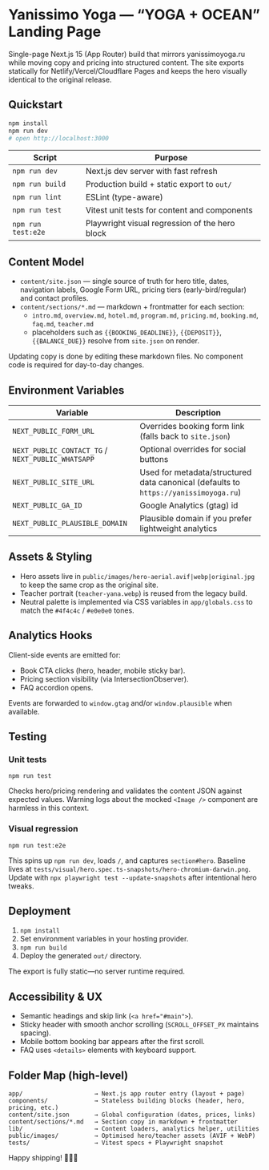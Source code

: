 # Yanissimo Yoga — “YOGA + OCEAN” Landing Page

Single-page Next.js 15 (App Router) build that mirrors yanissimoyoga.ru while moving copy and pricing into structured content. The site exports statically for Netlify/Vercel/Cloudflare Pages and keeps the hero visually identical to the original release.

## Quickstart

```bash
npm install
npm run dev
# open http://localhost:3000
```

| Script | Purpose |
| --- | --- |
| `npm run dev` | Next.js dev server with fast refresh |
| `npm run build` | Production build + static export to `out/` |
| `npm run lint` | ESLint (type-aware) |
| `npm run test` | Vitest unit tests for content and components |
| `npm run test:e2e` | Playwright visual regression of the hero block |

## Content Model

- `content/site.json` — single source of truth for hero title, dates, navigation labels, Google Form URL, pricing tiers (early-bird/regular) and contact profiles.
- `content/sections/*.md` — markdown + frontmatter for each section:
  - `intro.md`, `overview.md`, `hotel.md`, `program.md`, `pricing.md`, `booking.md`, `faq.md`, `teacher.md`
  - placeholders such as `{{BOOKING_DEADLINE}}`, `{{DEPOSIT}}`, `{{BALANCE_DUE}}` resolve from `site.json` on render.

Updating copy is done by editing these markdown files. No component code is required for day-to-day changes.

## Environment Variables

| Variable | Description |
| --- | --- |
| `NEXT_PUBLIC_FORM_URL` | Overrides booking form link (falls back to `site.json`) |
| `NEXT_PUBLIC_CONTACT_TG` / `NEXT_PUBLIC_WHATSAPP` | Optional overrides for social buttons |
| `NEXT_PUBLIC_SITE_URL` | Used for metadata/structured data canonical (defaults to `https://yanissimoyoga.ru`) |
| `NEXT_PUBLIC_GA_ID` | Google Analytics (gtag) id |
| `NEXT_PUBLIC_PLAUSIBLE_DOMAIN` | Plausible domain if you prefer lightweight analytics |

## Assets & Styling

- Hero assets live in `public/images/hero-aerial.avif|webp|original.jpg` to keep the same crop as the original site.
- Teacher portrait (`teacher-yana.webp`) is reused from the legacy build.
- Neutral palette is implemented via CSS variables in `app/globals.css` to match the `#4f4c4c` / `#e0e0e0` tones.

## Analytics Hooks

Client-side events are emitted for:
- Book CTA clicks (hero, header, mobile sticky bar).
- Pricing section visibility (via IntersectionObserver).
- FAQ accordion opens.

Events are forwarded to `window.gtag` and/or `window.plausible` when available.

## Testing

### Unit tests

```
npm run test
```

Checks hero/pricing rendering and validates the content JSON against expected values. Warning logs about the mocked `<Image />` component are harmless in this context.

### Visual regression

```
npm run test:e2e
```

This spins up `npm run dev`, loads `/`, and captures `section#hero`. Baseline lives at `tests/visual/hero.spec.ts-snapshots/hero-chromium-darwin.png`. Update with `npx playwright test --update-snapshots` after intentional hero tweaks.

## Deployment

1. `npm install`
2. Set environment variables in your hosting provider.
3. `npm run build`
4. Deploy the generated `out/` directory.

The export is fully static—no server runtime required.

## Accessibility & UX

- Semantic headings and skip link (`<a href="#main">`).
- Sticky header with smooth anchor scrolling (`SCROLL_OFFSET_PX` maintains spacing).
- Mobile bottom booking bar appears after the first scroll.
- FAQ uses `<details>` elements with keyboard support.

## Folder Map (high-level)

```
app/                    → Next.js app router entry (layout + page)
components/             → Stateless building blocks (header, hero, pricing, etc.)
content/site.json       → Global configuration (dates, prices, links)
content/sections/*.md   → Section copy in markdown + frontmatter
lib/                    → Content loaders, analytics helper, utilities
public/images/          → Optimised hero/teacher assets (AVIF + WebP)
tests/                  → Vitest specs + Playwright snapshot
```

Happy shipping! 🧘‍♀️🌴
